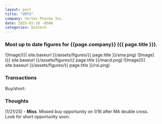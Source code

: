 ```yaml
---
layout: post
title: "VRTX"
company: Vertex Pharma Inc.
date: 2025-02-10 -0500
categories: biotech
---
```


### Most up to date figures for {{page.company}} ({{ page.title }}).

![Image]({{ site.baseurl }}/assets/figures/{{ page.title }}/sma.png)
![Image]({{ site.baseurl }}/assets/figures/{{ page.title }}/macd.png)
![Image]({{ site.baseurl }}/assets/figures/{{ page.title }}/rsi.png)

### Transactions

Buy/short:

### Thoughts
(1/21/25) - **Miss**. Missed buy opportunity on 1/16 after MA double cross. Look for short opportunity soon.